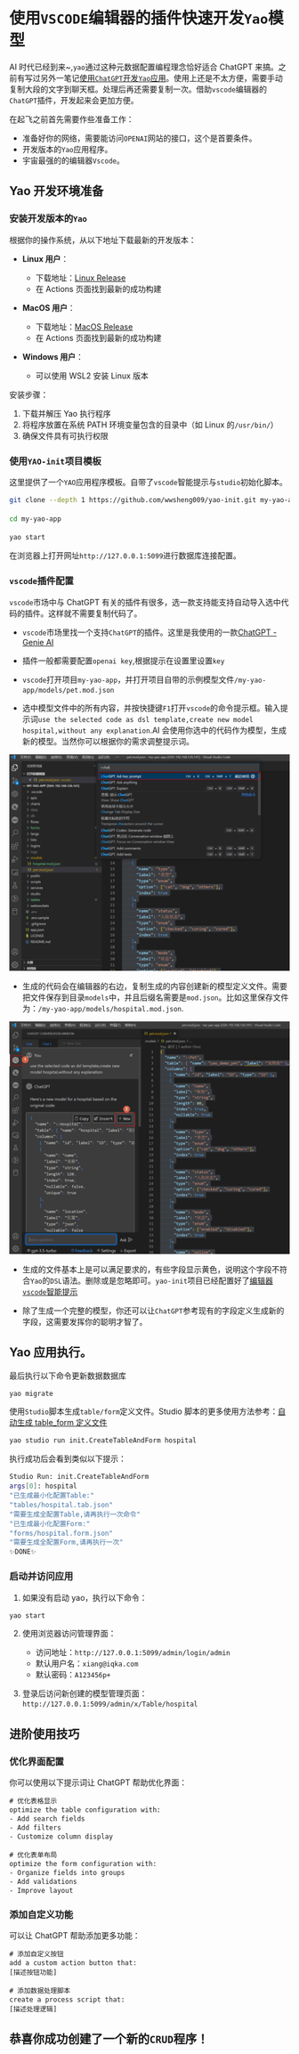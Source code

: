 # 使用`VSCODE`编辑器的插件快速开发`Yao`模型

AI 时代已经到来~,`yao`通过这种元数据配置编程理念恰好适合 ChatGPT 来搞。之前有写过另外一笔记[使用`ChatGPT`开发`Yao`应用](./使用ChatGPT开发YAO应用.md)。使用上还是不太方便，需要手动复制大段的文字到聊天框。处理后再还需要复制一次。借助`vscode`编辑器的`ChatGPT`插件，开发起来会更加方便。

在起飞之前首先需要作些准备工作：

- 准备好你的网络，需要能访问`OPENAI`网站的接口，这个是首要条件。
- 开发版本的`Yao`应用程序。
- 宇宙最强的的编辑器`Vscode`。

## Yao 开发环境准备

### 安装开发版本的`Yao`

根据你的操作系统，从以下地址下载最新的开发版本：

- **Linux 用户**：

  - 下载地址：[Linux Release](https://github.com/YaoApp/yao/actions/workflows/release-linux.yml)
  - 在 Actions 页面找到最新的成功构建

- **MacOS 用户**：

  - 下载地址：[MacOS Release](https://github.com/YaoApp/yao/actions/workflows/release-macos.yml)
  - 在 Actions 页面找到最新的成功构建

- **Windows 用户**：
  - 可以使用 WSL2 安装 Linux 版本

安装步骤：

1. 下载并解压 Yao 执行程序
2. 将程序放置在系统 PATH 环境变量包含的目录中（如 Linux 的`/usr/bin/`）
3. 确保文件具有可执行权限

### 使用`YAO-init`项目模板

这里提供了一个`YAO`应用程序模板。自带了`vscode`智能提示与`studio`初始化脚本。

```sh
git clone --depth 1 https://github.com/wwsheng009/yao-init.git my-yao-app

cd my-yao-app

yao start
```

在浏览器上打开网址`http://127.0.0.1:5099`进行数据库连接配置。

### `vscode`插件配置

`vscode`市场中与 ChatGPT 有关的插件有很多，选一款支持能支持自动导入选中代码的插件。这样就不需要复制代码了。

- `vscode`市场里找一个支持`ChatGPT`的插件。这里是我使用的一款[ChatGPT - Genie AI](https://marketplace.visualstudio.com/items?itemName=genieai.chatgpt-vscode)

- 插件一般都需要配置`openai key`,根据提示在设置里设置`key`

- `vscode`打开项目`my-yao-app`，并打开项目自带的示例模型文件`/my-yao-app/models/pet.mod.json`

- 选中模型文件中的所有内容，并按快捷键`F1`打开`vscode`的命令提示框。输入提示词`use the selected code as dsl template,create new model hospital,without any explanation`.AI 会使用你选中的代码作为模型，生成新的模型。当然你可以根据你的需求调整提示词。

![](./vscode_quick_dev/vscode_ad_hoc_prompt.png)

- 生成的代码会在编辑器的右边，复制生成的内容创建新的模型定义文件。需要把文件保存到目录`models`中，并且后缀名需要是`mod.json`。比如这里保存文件为：`/my-yao-app/models/hospital.mod.json`.

![](./vscode_quick_dev/vscode_create_new_model.png)

- 生成的文件基本上是可以满足要求的，有些字段显示黄色，说明这个字段不符合`Yao`的`DSL`语法。删除或是忽略即可。`yao-init`项目已经配置好了[编辑器`vscode`智能提示](../../Studio/%E7%BC%96%E8%BE%91%E5%99%A8vscode%E6%99%BA%E8%83%BD%E6%8F%90%E7%A4%BA.md)

- 除了生成一个完整的模型，你还可以让`ChatGPT`参考现有的字段定义生成新的字段，这需要发挥你的聪明才智了。

## Yao 应用执行。

最后执行以下命令更新数据数据库

```sh
yao migrate
```

使用`Studio`脚本生成`table/form`定义文件。Studio 脚本的更多使用方法参考：[自动生成 table_form 定义文件](../../Studio/%E8%87%AA%E5%8A%A8%E7%94%9F%E6%88%90table_form%E5%AE%9A%E4%B9%89%E6%96%87%E4%BB%B6.md)

```sh
yao studio run init.CreateTableAndForm hospital
```

执行成功后会看到类似以下提示：

```sh
Studio Run: init.CreateTableAndForm
args[0]: hospital
"已生成最小化配置Table:"
"tables/hospital.tab.json"
"需要生成全配置Table,请再执行一次命令"
"已生成最小化配置Form:"
"forms/hospital.form.json"
"需要生成全配置Form,请再执行一次"
✨DONE✨
```

### 启动并访问应用

1. 如果没有启动 yao，执行以下命令：

```sh
yao start
```

2. 使用浏览器访问管理界面：

   - 访问地址：`http://127.0.0.1:5099/admin/login/admin`
   - 默认用户名：`xiang@iqka.com`
   - 默认密码：`A123456p+`

3. 登录后访问新创建的模型管理页面：
   `http://127.0.0.1:5099/admin/x/Table/hospital`

## 进阶使用技巧

### 优化界面配置

你可以使用以下提示词让 ChatGPT 帮助优化界面：

```
# 优化表格显示
optimize the table configuration with:
- Add search fields
- Add filters
- Customize column display

# 优化表单布局
optimize the form configuration with:
- Organize fields into groups
- Add validations
- Improve layout
```

### 添加自定义功能

可以让 ChatGPT 帮助添加更多功能：

```
# 添加自定义按钮
add a custom action button that:
[描述按钮功能]

# 添加数据处理脚本
create a process script that:
[描述处理逻辑]
```

## 恭喜你成功创建了一个新的`CRUD`程序！
